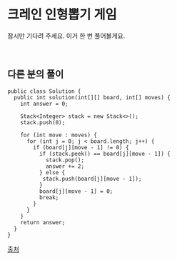 # 크레인 인형뽑기 게임
잠시만 기다려 주세요. 이거 한 번 풀어볼게요.

<br>

## 다른 분의 풀이
```
public class Solution {
  public int solution(int[][] board, int[] moves) {
    int answer = 0;

    Stack<Integer> stack = new Stack<>();
    stack.push(0);

    for (int move : moves) {
      for (int j = 0; j < board.length; j++) {
        if (board[j][move - 1] != 0) {
          if (stack.peek() == board[j][move - 1]) {
            stack.pop();
            answer += 2;
          } else {
           stack.push(board[j][move - 1]);
          }
          board[j][move - 1] = 0;
          break;
        }
      }
    }
    return answer;
  }
}
```

[출처](https://velog.io/@ajufresh/%ED%94%84%EB%A1%9C%EA%B7%B8%EB%9E%98%EB%A8%B8%EC%8A%A4-%ED%81%AC%EB%A0%88%EC%9D%B8-%EC%9D%B8%ED%98%95%EB%BD%91%EA%B8%B0-%EA%B2%8C%EC%9E%84-%EB%AC%B8%EC%A0%9C%ED%92%80%EC%9D%B4-Java)
